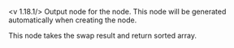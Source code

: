 <v 1.18.1/>
Output node for the <node iterator_sort_inline> node. This node will be generated automatically when creating the <node iterator_sort_inline> node.

This node takes the swap result and return sorted array.